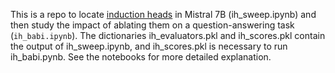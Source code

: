 This is a repo to locate <a href = "https://transformer-circuits.pub/2022/in-context-learning-and-induction-heads/index.html">induction heads</a> in Mistral 7B (ih_sweep.ipynb) and then study the impact of ablating them on a question-answering task (`ih_babi.ipynb`). The dictionaries ih_evaluators.pkl and ih_scores.pkl contain the output of ih_sweep.ipynb, and ih_scores.pkl is necessary to run ih_babi.pynb. See the notebooks for more detailed explanation. 
